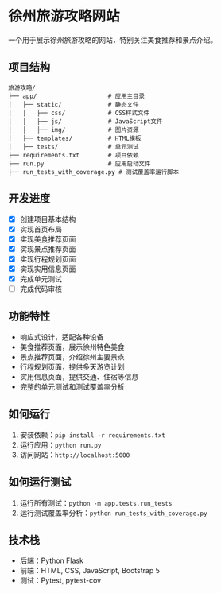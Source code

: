 # 徐州旅游攻略网站

一个用于展示徐州旅游攻略的网站，特别关注美食推荐和景点介绍。

## 项目结构

```
旅游攻略/
├── app/                    # 应用主目录
│   ├── static/             # 静态文件
│   │   ├── css/            # CSS样式文件
│   │   ├── js/             # JavaScript文件
│   │   ├── img/            # 图片资源
│   ├── templates/          # HTML模板
│   ├── tests/              # 单元测试
├── requirements.txt        # 项目依赖
├── run.py                  # 应用启动文件
├── run_tests_with_coverage.py # 测试覆盖率运行脚本
```

## 开发进度

- [x] 创建项目基本结构
- [x] 实现首页布局
- [x] 实现美食推荐页面
- [x] 实现景点推荐页面
- [x] 实现行程规划页面
- [x] 实现实用信息页面
- [x] 完成单元测试
- [ ] 完成代码审核

## 功能特性

- 响应式设计，适配各种设备
- 美食推荐页面，展示徐州特色美食
- 景点推荐页面，介绍徐州主要景点
- 行程规划页面，提供多天游览计划
- 实用信息页面，提供交通、住宿等信息
- 完整的单元测试和测试覆盖率分析

## 如何运行

1. 安装依赖：`pip install -r requirements.txt`
2. 运行应用：`python run.py`
3. 访问网站：`http://localhost:5000`

## 如何运行测试

1. 运行所有测试：`python -m app.tests.run_tests`
2. 运行测试覆盖率分析：`python run_tests_with_coverage.py`

## 技术栈

- 后端：Python Flask
- 前端：HTML, CSS, JavaScript, Bootstrap 5
- 测试：Pytest, pytest-cov 